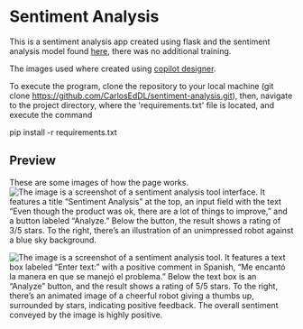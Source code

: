 # Sentiment Analysis

This is a sentiment analysis app created using flask and the sentiment analysis model found [here](https://huggingface.co/nlptown/bert-base-multilingual-uncased-sentiment), there was no additional training. 


The images used where created using [copilot designer](https://www.bing.com/images/create).

To execute the program, clone the repository to your local machine (git clone https://github.com/CarlosEdDL/sentiment-analysis.git), then, navigate to the project directory, where the 'requirements.txt' file is located, and execute the command

pip install -r requirements.txt 

## Preview
These are some images of how the page works. 
![The image is a screenshot of a sentiment analysis tool interface. It features a title “Sentiment Analysis” at the top, an input field with the text “Even though the product was ok, there are a lot of things to improve,” and a button labeled “Analyze.” Below the button, the result shows a rating of 3/5 stars. To the right, there’s an illustration of an unimpressed robot against a blue sky background.](https://github.com/CarlosEdDL/sentiment-analysis/assets/122643551/1187047d-5d4c-42f3-b889-cc68b30cb4f8)

![The image is a screenshot of a sentiment analysis tool. It features a text box labeled “Enter text:” with a positive comment in Spanish, “Me encantó la manera en que se manejó el problema.”  Below the text box is an “Analyze” button, and the result shows a rating of 5/5 stars. To the right, there’s an animated image of a cheerful robot giving a thumbs up, surrounded by stars, indicating positive feedback. The overall sentiment conveyed by the image is highly positive.](https://github.com/CarlosEdDL/sentiment-analysis/assets/122643551/ca29fb2e-6f4a-4a98-a62d-5b090f081525)
